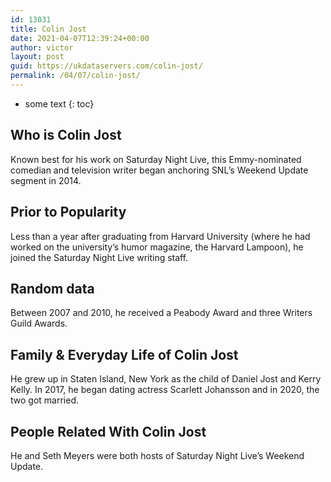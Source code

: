 ```yaml
---
id: 13031
title: Colin Jost
date: 2021-04-07T12:39:24+00:00
author: victor
layout: post
guid: https://ukdataservers.com/colin-jost/
permalink: /04/07/colin-jost/
---
```


* some text
{: toc}


## Who is Colin Jost



Known best for his work on Saturday Night Live, this Emmy-nominated comedian and television writer began anchoring SNL&#8217;s Weekend Update segment in 2014.

                
                
                
## Prior to Popularity



Less than a year after graduating from Harvard University (where he had worked on the university&#8217;s humor magazine, the Harvard Lampoon), he joined the Saturday Night Live writing staff.

                
                
                
## Random data



Between 2007 and 2010, he received a Peabody Award and three Writers Guild Awards.

                
                
                
## Family & Everyday Life of Colin Jost



He grew up in Staten Island, New York as the child of Daniel Jost and Kerry Kelly. In 2017, he began dating actress Scarlett Johansson and in 2020, the two got married.

                
                
                
## People Related With Colin Jost



He and Seth Meyers were both hosts of Saturday Night Live&#8217;s Weekend Update.

                
              
            
          
          
          